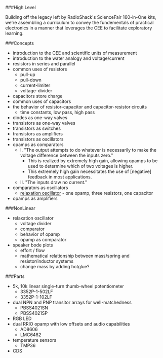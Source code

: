 ###High Level

Building off the legacy left by RadioShack's ScienceFair 160-in-One kits, we're assembling a curriculum to convey the fundementals of practical electronics in a manner that leverages the CEE to facilitate exploratory learning.


###Concepts

* introduction to the CEE and scientific units of measurement
* introduction to the water analogy and voltage/current
* resistors in series and parallel
* common uses of resistors
	* pull-up
	* pull-down
	* current-limiter
	* voltage-divider
* capacitors store charge
* common uses of capacitors
* the behavior of resistor-capacitor and capacitor-resistor circuits
	* time constants, low pass, high pass
* diodes as one-way valves
* transistors as one-way valves
* transistors as switches
* transistors as amplifiers
* transistors as oscillators
* opamps as comparators
	* I. "The output attempts to do whatever is necessarily to make the voltage difference between the inputs zero."
		* This is realized by extremely high gain, allowing opamps to be used to determine which of two voltages is higher.
		* This extremely high gain necessitates the use of [negative] feedback in most applications.
	* II. "The inputs draw no current."
* comparators as oscillators
	* [relaxation oscillator](http://hyperphysics.phy-astr.gsu.edu/hbase/electronic/square.html) - one opamp, three resistors, one capacitor 
* opamps as amplifiers


###NonLinear

* relaxation oscillator
	* voltage divider
	* comparator
	* behavior of opamp
	* opamp as comparator
* speaker bode plots
	* effort / flow
	* mathematical relationship between mass/spring and resistor/inductor systems
	* change mass by adding hotglue?

###Parts

* 5k, 10k linear single-turn thumb-wheel potentiometer
	* 3352P-1-502LF
	* 3352P-1-102LF
* dual NPN and PNP transitor arrays for well-matchedness
	* PBSS4021SN
	* PBSS4021SP
* RGB LED
* dual RRIO opamp with low offsets and audio capabilities
	* AD8606
	* LMC6482
* temperature sensors
	* TMP36
* CDS
